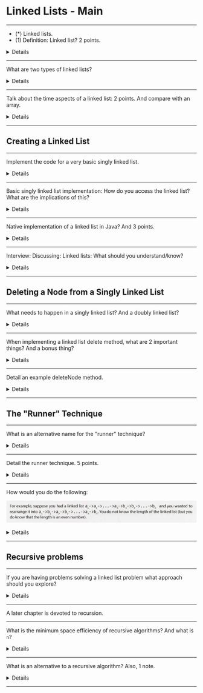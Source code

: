# Linked Lists - Main

---

- (*) Linked lists.
- (1) Definition: Linked list? 2 points.

<details>

- (1)
    - Data structure that represents
    - a sequence of nodes.

</details>

---

What are two types of linked lists?

<details>

- (1) Singly linked list.
    - Each node points to the next node.
- (2) Doubly linked list.
    - Each node to both the next and the previous node.

![](./doublyLinkedList.png)

</details>

---

Talk about the time aspects of a linked list: 2 points. And compare with an array.

<details>

- Does not provide constant time access to a particular "index" (node) within the list.
     - This is unlike an array.
- Adding/removing items from the beginning of the list can be done in constant time.
     - End too (?), but this is the same as in arrays.
     - For specific applications this can be useful.

</details>

---

## Creating a Linked List

---

Implement the code for a very basic singly linked list.

<details>

![](./basicSinglyLinkedListCode.png)

</details>

---

Basic singly linked list implementation: How do you access the linked list? What are the implications of this?

<details>

- Acccess: Through a reference to the head node.
- If multiple objects need a reference to the linked list and the head of the linked list changes, some objects might still be pointing to the old head.

</details>

---

Native implementation of a linked list in Java? And 3 points.

<details>

- `LinkedList`.
- Could wrap the basic implementation above.
- Essentially: Single member variable: The head node.
- Largely resolve earlier issue.

</details>

---

Interview: Discussing: Linked lists: What should you understand/know?

<details>

- You should know whether you are dealing with a singly or doubly linked list.

</details>

---

## Deleting a Node from a Singly Linked List

---

What needs to happen in a singly linked list? And a doubly linked list?

<details>

- If the node we want to delete is `n`.
- Singly:
    - Find the previous node ,`prev`, where `prev.next = n`.
    - Set `prev.next` to `n.next`.
- Doubly:
    - Above.
    - Set `n.next.prev` to `n.prev`.

</details>

---

When implementing a linked list delete method, what are 2 important things? And a bonus thing?

<details>

- (1) Check for the null pointer.
- (2) Update the head or tail pointer as necessary.
- (*) If implementing in a language that requires memory management, consider if the removed node should be deallocated.

</details>

---

Detail an example deleteNode method.

<details>

![](./deleteNodeCode.png)

</details>

---

## The "Runner" Technique

---

What is an alternative name for the "runner" technique?

<details>

The second pointer technique.

</details>

---

Detail the runner technique. 5 points.

<details>

- Iterate through the linked list with two pointers simultaneously.
- One ahead of the other.
- "Fast" and "slow" node.
- The fast node may be ahead by a fixed amount.
- The fast node may hop multiple nodes for each one the slow does.

</details>

---

How would you do the following:

![](./runnerTechniqueProblem.png)

<details>

- Fast pointer, `p1`, move every 2 nodes for every one move of the slow pointer, `p2`.
- When `p1` reaches the end of the linked list, `p2` will be at the midpoint.
- Move `p1` back to the front and begin weaving the nodes. On each iteration `p2` selects a node and inserts it after `p1`.

</details>

---

## Recursive problems

---

If you are having problems solving a linked list problem what approach should you explore?

<details>

A recursive approach.

</details>

---

A later chapter is devoted to recursion.

---

What is the minimum space efficiency of recursive algorithms? And what is `n`?

<details>

- `O(n)`.
- Where n is the depth of the recursive call.

</details>

---

What is an alternative to a recursive algorithm? Also, 1 note.

<details>

- Iteratively.
- These may be much more complex.

</details>

---